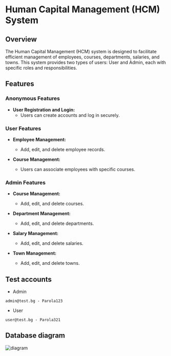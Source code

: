 # Human Capital Management (HCM) System

## Overview

The Human Capital Management (HCM) system is designed to facilitate efficient management of employees, courses, departments, salaries, and towns. This system provides two types of users: User and Admin, each with specific roles and responsibilities.

## Features

### Anonymous Features
- **User Registration and Login:**
  - Users can create accounts and log in securely.

### User Features
- **Employee Management:**
  - Add, edit, and delete employee records.

- **Course Management:**
  - Users can associate employees with specific courses.

### Admin Features
- **Course Management:**
  - Add, edit, and delete courses.

- **Department Management:**
  - Add, edit, and delete departments.
    
- **Salary Management:**
  -  Add, edit, and delete salaries.

- **Town Management:**
  - Add, edit, and delete towns.

## Test accounts
* Admin
````
admin@test.bg - Parola123
````
* User
````
user@test.bg - Parola321
````

## Database diagram
<img src="https://i.ibb.co/9rdmSg8/Screenshot-2023-11-09-162121.png" alt="diagram">
